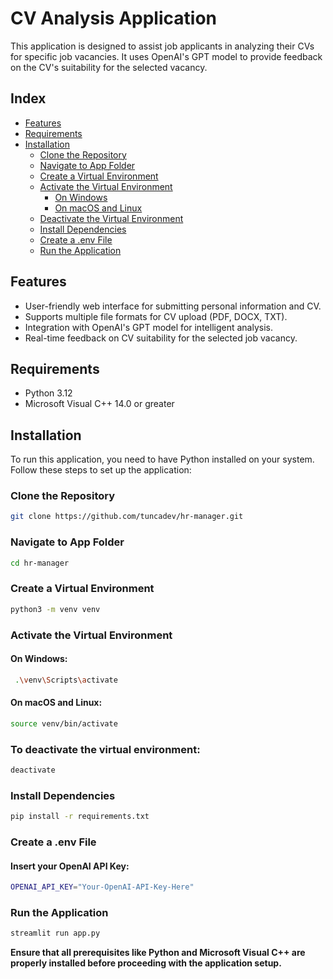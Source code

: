 # CV Analysis Application
This application is designed to assist job applicants in analyzing their CVs for specific job vacancies. It uses OpenAI's GPT model to provide feedback on the CV's suitability for the selected vacancy.

## Index
- [Features](#features)
- [Requirements](#requirements)
- [Installation](#installation)
  - [Clone the Repository](#clone-the-repository)
  - [Navigate to App Folder](#navigate-to-app-folder)
  - [Create a Virtual Environment](#create-a-virtual-environment)
  - [Activate the Virtual Environment](#activate-the-virtual-environment)
    - [On Windows](#on-windows)
    - [On macOS and Linux](#on-macos-and-linux)
  - [Deactivate the Virtual Environment](#to-deactivate-the-virtual-environment)
  - [Install Dependencies](#install-dependencies)
  - [Create a .env File](#create-a-env-file)
  - [Run the Application](#run-the-application)

## Features

* User-friendly web interface for submitting personal information and CV.
* Supports multiple file formats for CV upload (PDF, DOCX, TXT).
* Integration with OpenAI's GPT model for intelligent analysis.
* Real-time feedback on CV suitability for the selected job vacancy.

## Requirements
* Python 3.12
* Microsoft Visual C++ 14.0 or greater

## Installation

To run this application, you need to have Python installed on your system. Follow these steps to set up the application:

### Clone the Repository
```bash
git clone https://github.com/tuncadev/hr-manager.git
```
### Navigate to App Folder
```bash
cd hr-manager
```

### Create a Virtual Environment
```bash
python3 -m venv venv
```

### Activate the Virtual Environment
#### On Windows:
```bash
 .\venv\Scripts\activate
```
#### On macOS and Linux:
```bash
source venv/bin/activate
```

### To deactivate the virtual environment:
```bash
deactivate
```

### Install Dependencies
```bash
pip install -r requirements.txt
```

### Create a .env File
#### Insert your OpenAI API Key:
```bash
OPENAI_API_KEY="Your-OpenAI-API-Key-Here"
```

### Run the Application
```bash
streamlit run app.py
```

**Ensure that all prerequisites like Python and Microsoft Visual C++ are properly installed before proceeding with the application setup.**
